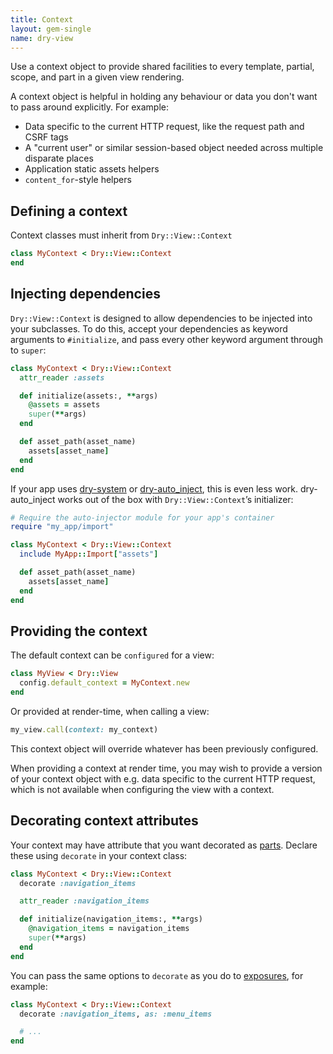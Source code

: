 ```yaml
---
title: Context
layout: gem-single
name: dry-view
---
```


Use a context object to provide shared facilities to every template, partial, scope, and part in a given view rendering.

A context object is helpful in holding any behaviour or data you don't want to pass around explicitly. For example:

- Data specific to the current HTTP request, like the request path and CSRF tags
- A "current user" or similar session-based object needed across multiple disparate places
- Application static assets helpers
- `content_for`-style helpers

## Defining a context

Context classes must inherit from `Dry::View::Context`

```ruby
class MyContext < Dry::View::Context
end
```

## Injecting dependencies

`Dry::View::Context` is designed to allow dependencies to be injected into your subclasses. To do this, accept your dependencies as keyword arguments to `#initialize`, and pass every other keyword argument through to `super`:

```ruby
class MyContext < Dry::View::Context
  attr_reader :assets

  def initialize(assets:, **args)
    @assets = assets
    super(**args)
  end

  def asset_path(asset_name)
    assets[asset_name]
  end
end
```

If your app uses [dry-system](/gems/dry-system) or [dry-auto_inject](/gems/dry-auto_inject), this is even less work. dry-auto_inject works out of the box with `Dry::View::Context`’s initializer:

```ruby
# Require the auto-injector module for your app's container
require "my_app/import"

class MyContext < Dry::View::Context
  include MyApp::Import["assets"]

  def asset_path(asset_name)
    assets[asset_name]
  end
end
```

## Providing the context

The default context can be `configured` for a view:

```ruby
class MyView < Dry::View
  config.default_context = MyContext.new
end
```

Or provided at render-time, when calling a view:

```ruby
my_view.call(context: my_context)
```

This context object will override whatever has been previously configured.

When providing a context at render time, you may wish to provide a version of your context object with e.g. data specific to the current HTTP request, which is not available when configuring the view with a context.

## Decorating context attributes

Your context may have attribute that you want decorated as [parts](docs::parts). Declare these using `decorate` in your context class:

```ruby
class MyContext < Dry::View::Context
  decorate :navigation_items

  attr_reader :navigation_items

  def initialize(navigation_items:, **args)
    @navigation_items = navigation_items
    super(**args)
  end
end
```

You can pass the same options to `decorate` as you do to [exposures](docs::exposures), for example:

```ruby
class MyContext < Dry::View::Context
  decorate :navigation_items, as: :menu_items

  # ...
end
```

